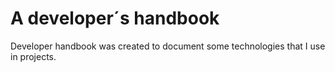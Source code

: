 # A developer´s handbook

Developer handbook was created to document some technologies that I use in projects.
